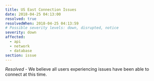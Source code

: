 ```yaml
---
title: US East Connection Issues
date: 2018-04-25 04:13:00
resolved: true
resolvedWhen: 2018-04-25 04:13:59
# Possible severity levels: down, disrupted, notice
severity: down
affected:
  - api
  - network
  - database
section: issue
---
```


*Resolved* -
We believe all users experiencing issues have been able to connect at this time.